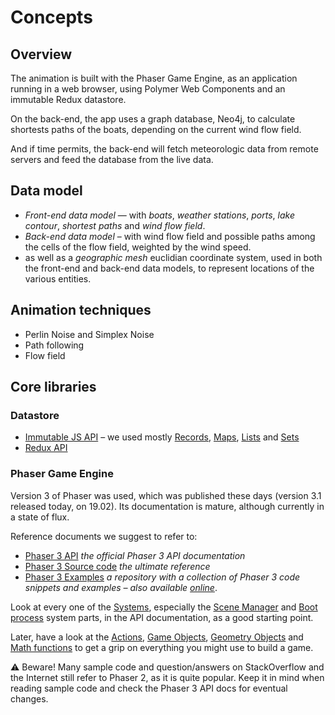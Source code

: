 # Concepts

## Overview

The animation is built with the Phaser Game Engine, as an application running in a web browser, using Polymer Web Components and an immutable Redux datastore.

On the back-end, the app uses a graph database, Neo4j, to calculate shortests paths of the boats, depending on the current wind flow field.

And if time permits, the back-end will fetch meteorologic data from remote servers and feed the database from the live data.

## Data model

* _Front-end data model_ — with _boats_, _weather stations_, _ports_, _lake contour_, _shortest paths_ and _wind flow field_.
* _Back-end data model_ – with wind flow field and possible paths among the cells of the flow field, weighted by the wind speed.
* as well as a _geographic mesh_ euclidian coordinate system, used in both the front-end and back-end data models, to represent locations of the various entities.

## Animation techniques

* Perlin Noise and Simplex Noise
* Path following
* Flow field

## Core libraries

### Datastore

* [Immutable JS API](https://facebook.github.io/immutable-js/docs/#/) – we used mostly [Records](https://facebook.github.io/immutable-js/docs/#/Record), [Maps](https://facebook.github.io/immutable-js/docs/#/Map), [Lists](https://facebook.github.io/immutable-js/docs/#/List) and [Sets](https://facebook.github.io/immutable-js/docs/#/Set)
* [Redux API](https://redux.js.org)

### Phaser Game Engine

Version 3 of Phaser was used, which was published these days (version 3.1 released today, on 19.02). Its documentation is mature, although currently in a state of flux.

Reference documents we suggest to refer to:

* [Phaser 3 API](https://phaser.io/phaser3/api/) _the official Phaser 3 API documentation_
* [Phaser 3 Source code](https://github.com/photonstorm/phaser/tree/master/src) _the ultimate reference_
* [Phaser 3 Examples](https://github.com/photonstorm/phaser3-examples) _a repository with a collection of Phaser 3 code snippets and examples – also available [online](https://labs.phaser.io)_.

Look at every one of the [Systems](https://phaser.io/phaser3/api/systems), especially the [Scene Manager](https://phaser.io/phaser3/api/scene-manager) and [Boot process](https://phaser.io/phaser3/api/boot) system parts, in the API documentation, as a good starting point.

Later, have a look at the [Actions](https://phaser.io/phaser3/api/actions), [Game Objects](https://phaser.io/phaser3/api/gameobjects), [Geometry Objects](https://phaser.io/phaser3/api/geometry) and [Math functions](https://phaser.io/phaser3/api/math) to get a grip on everything you might use to build a game.

:warning: Beware! Many sample code and question/answers on StackOverflow and the Internet still refer to Phaser 2, as it is quite popular. Keep it in mind when reading sample code and check the Phaser 3 API docs for eventual changes.